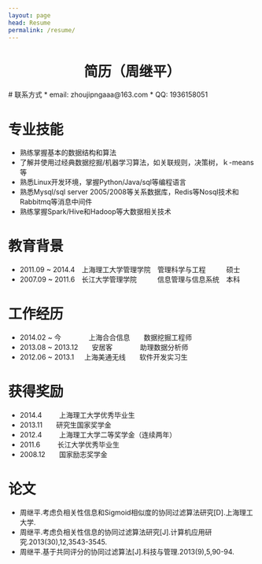 ```yaml
---
layout: page
head: Resume
permalink: /resume/
---
```

<h1 align = "center">简历（周继平）</h1>
# 联系方式
* email:  zhoujipngaaa@163.com
* QQ:  1936158051

# 专业技能
* 熟练掌握基本的数据结构和算法   
* 了解并使用过经典数据挖掘/机器学习算法，如关联规则，决策树，ｋ-means等  
* 熟悉Linux开发环境，掌握Python/Java/sql等编程语言
* 熟悉Mysql/sql server 2005/2008等关系数据库，Redis等Nosql技术和Rabbitmq等消息中间件
* 熟练掌握Spark/Hive和Hadoop等大数据相关技术

# 教育背景
* 2011.09 ~ 2014.4&ensp;&ensp;上海理工大学管理学院&ensp;&ensp;管理科学与工程&ensp;&ensp;&ensp;&ensp;&ensp;&ensp;硕士
* 2007.09 ~ 2011.6&ensp;&ensp;长江大学管理学院&ensp;&ensp;&ensp;&ensp;&ensp;&ensp;信息管理与信息系统&ensp;&ensp;本科

# 工作经历
* 2014.02 ~ 今&ensp;&ensp;&ensp;&ensp;&ensp;&ensp;&ensp;&ensp;上海合合信息&ensp;&ensp;&ensp;&ensp;数据挖掘工程师
* 2013.08 ~ 2013.12&ensp;&ensp;&ensp;&ensp;安居客&ensp;&ensp;&ensp;&ensp;&ensp;&ensp;&ensp;&ensp;助理数据分析师
* 2012.06 ~ 2013.1&ensp;&ensp;&ensp;上海美通无线&ensp;&ensp;&ensp;&ensp;软件开发实习生

# 获得奖励
* 2014.4&ensp;&ensp;&ensp;&ensp;&ensp;上海理工大学优秀毕业生
* 2013.11&ensp;&ensp;&ensp;&ensp;研究生国家奖学金
* 2012.4&ensp;&ensp;&ensp;&ensp;&ensp;上海理工大学二等奖学金（连续两年）
* 2011.6&ensp;&ensp;&ensp;&ensp;&ensp;长江大学优秀毕业生
* 2008.12&ensp;&ensp;&ensp;&ensp;国家励志奖学金

# 论文
* 周继平.考虑负相关性信息和Sigmoid相似度的协同过滤算法研究[D].上海理工大学.
* 周继平.考虑负相关性信息的协同过滤算法研究[J].计算机应用研究.2013(30),12,3543-3545.
* 周继平.基于共同评分的协同过滤算法[J].科技与管理.2013(9),5,90-94.